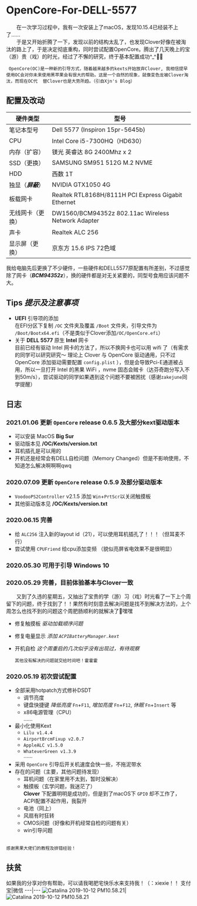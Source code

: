 # OpenCore-For-DELL-5577
&emsp;&emsp;在一次学习过程中，我有一次安装上了macOS，发现10.15.4已经装不上了......  
&emsp;&emsp;于是又开始折腾了一下，发现以前的结构太乱了，也发现Clover好像在被淘汰的路上了，于是决定彻底重构，同时尝试配置OpenCore。腾出了几天晚上的宝（游）贵（戏）的时光，经过了不懈的研究，终于基本配置成功^_^✌🏻

     OpenCore(OC)是一种新的引导方式，随着越来越多的kexts开始放弃Clover, 我相信提早使用OC会对你未来使用黑苹果会有很大的帮助。这是一个自然的现象，就像变色龙被Clover淘汰，而现在OC代  替Clover也是大势所趋。（引自Xjn's Blog）
     

## 配置及改动

 硬件类型|型号
 ---- | ----- 
 笔记本型号|Dell 5577 (Inspiron 15pr-5645b)
 CPU|Intel Core i5-7300HQ（HD630）
 内存（扩容）|镁光 英睿达 8G 2400Mhz x 2
 SSD（更换）|SAMSUNG SM951 512G M.2 NVME
 HDD|西数 1T
 独显（***屏蔽***）|NVIDIA GTX1050 4G
 板载网卡|Realtek RTL8168H/8111H PCI Express Gigabit Ethernet
 无线网卡（更换）|DW1560/BCM94352z 802.11ac Wireless Network Adapter
 声卡|Realtek ALC 256
 显示屏（更换）|京东方 15.6 IPS 72色域
 
  我给电脑先后更换了不少硬件，一些硬件和DELL5577原配置有所差别，不过感觉除了网卡（***BCM94352z***），换的硬件都是对无关紧要的，同型号食用应该问题不大。

## Tips *提示及注意事项*
* **UEFI** 引导项的添加  
在EFI分区下复制 `/OC` 文件夹及覆盖 `/Boot` 文件夹，引导文件为 `/Boot/Bootx64.efi`（不是类似于Clover添加`/OC/OpenCore.efi`）
* 关于 **DELL 5577** 原生 **Intel** 网卡  
目前已经有驱动 Intel 网卡的方法了，所以不换网卡也可以用 wifi 了（有需求的同学可以研究研究～ 理论上 Clover 与 OpenCore 驱动通用，只不过 OpenCore 添加驱动需要配置 `config.plist` ），但是会导致Pci-E通道被占用，所以一旦打开 Intel 的黑果 WiFi ，nvme 固态会贼卡（达芬奇跑分写入不到50m/s），尝试驱动的同学如果遇到这个问题不要被困扰（感谢`zakejune`同学提醒）

## 日志

### 2021.01.06 更新 `OpenCore` release 0.6.5 及大部分**kext**驱动版本
* 可以安装 MacOS **Big Sur**
* 驱动版本见 **/OC/Kexts/version.txt**
* 耳机插孔是可以用的
* 开机还是经常会有DELL自检问题（Memory Changed）但是不影响使用，不知道怎么解决啊啊啊qwq

### 2020.07.09 更新 `OpenCore` release 0.5.9 及部分驱动版本
* `VoodooPS2Controller` v2.1.5 添加 `Win`+`PrtScr`以关闭触摸板
* 其他驱动版本见 **/OC/Kexts/version.txt**

### 2020.06.15 完善
* 给 `ALC256` 注入新的layout id（21），可以使用耳机插孔了！！！（但耳麦不行）
* 尝试使用 `CPUFriend` 给cpu添加变频 （貌似亮屏省电效果不是很明显）

### 2020.05.30 可用于引导 Windows 10

### 2020.05.29 完善，目前体验基本与Clover一致
&emsp;&emsp;又到了久违的星期五，又抽出了宝贵的学（游）习（戏）时光看了一下上个周留下的问题，终于找到了！！果然有时刻意去解决问题是找不到解决方法的，上个周怎么也找不到的问题这个周肥肠顺利的就解决了🥳嘿嘿
* 修复触摸板 *驱动加载顺序问题*
* 修复电量显示 *添加 `ACPIBatteryManager.kext`*   
* 开机自检 *这个周重启的几次似乎没有出现过，有待观察*

      其他没有解决的问题就交给时间吧！霍霍霍

### 2020.05.19 初次尝试配置
* 全部采用hotpatch方式修补DSDT
  * 调节亮度
  * 键盘快捷键 *降低亮度* `Fn`+`F11`, *增加亮度* `Fn`+`F12`, *休眠* `Fn`+`Insert` 等
  * x86电源管理（CPU）  
  ......
* 最小化使用Kext
  * `Lilu v1.4.4`
  * `AirportBrcmFixup v2.0.7`
  * `AppleALC v1.5.0`
  * `WhateverGreen v1.3.9`  
  ······
* 采用 `OpenCore` 引导后开关机速度会快一些，不拖泥带水
* 存在的问题（主要，其他问题待发现）
  * 耳机问题（在家里用不太到，暂时没解决）  
  * 触摸板（玄学问题，我迷茫了）  
  **Clover** 下配置明明是成功的，但是到了macOS下 `GPI0` 却不工作了，ACPI配置不起作用，我裂开
  * 电池（同上） 
  * 风扇有时狂转
  * CMOS问题（好像和开机经常自检的问题有关） 
  * win引导问题
##
    感谢黑果大佬们的教程及排错经验！

## 扶贫
如果我的分享对你有帮助，可以请我喝肥宅快乐水来支持我！（：xiexie！！
支付宝|微信
---|---
![Catalina 2019-10-12 PM10.58.21](https://raw.githubusercontent.com/wgggSg/OpenCore-For-DELL-5577/master/Pictures/alipay.jpg)|![Catalina 2019-10-12 PM10.58.21](https://raw.githubusercontent.com/wgggSg/OpenCore-For-DELL-5577/master/Pictures/wxpay.png)